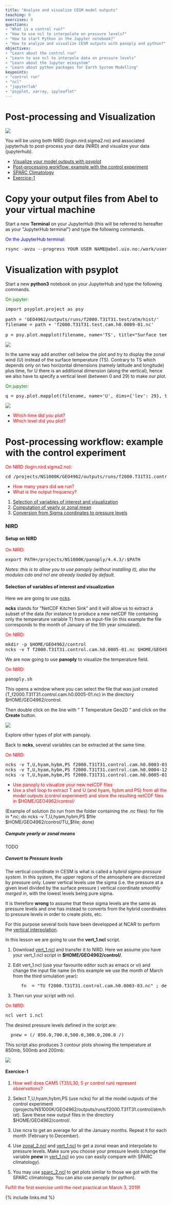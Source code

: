 ```yaml
---
title: "Analyze and visualize CESM model outputs"
teaching: 0
exercises: 0
questions:
- "What is a control run?"
- "How to use ncl to interpolate on pressure levels?"
- "How to start Python in the Jupyter notebook?"
- "How to analyze and visualize CESM outputs with panoply and python?"
objectives:
- "Learn about the control run"
- "Learn to use ncl to interpole data on pressure levels"
- "Learn about the Jupyter ecosystem"
- "Learn about python packages for Earth System Modelling"
keypoints:
- "control run"
- "ncl"
- "jupyterlab"
- "psyplot, xarray, ipyleaflet"
---
```


# Post-processing and Visualization

<img src="../fig/visualization.png">

You will be using both NIRD (login.nird.sigma2.no) and associated jupyterhub to post-process your data (NIRD) and visualize your data (jupyterhub).  

*   [Visualize your model outputs with psyplot](#visualization-with-psyplot)
*   [Post-processing workflow: example with the control experiment](#post-processing-workflow:-example-with-the-control-experiment)
*   [SPARC Climatology](#sparc-climatology)
*   [Exercice-1](#exercice-1)

# Copy your output files from Abel to your virtual machine

Start a new **Terminal** on your JupyterHub (this will be referred to hereafter as your "JupyterHub terminal") and type the following commands.

<font color="blue">On the JupyterHub terminal:</font>

<pre>rsync -avzu --progress YOUR_USER_NAME@abel.uio.no:/work/users/YOUR_USER_NAME/archive/f2000.T31T31.test/ /opt/uio/GEO4962/$USER/f2000.T31T31.test/
</pre>


# Visualization with psyplot

Start a new **python3** notebook on your JupyterHub and type the following commands.

<font color="green">On jupyter:</font>

<pre>import psyplot.project as psy

path = 'GEO4962/outputs/runs/f2000.T31T31.test/atm/hist/'
filename = path + 'f2000.T31T31.test.cam.h0.0009-01.nc'

p = psy.plot.mapplot(filename, name='TS', title="Surface temperature [K]\nF2000_CAM5_T31T31_test-0009-01")
</pre>

<img src="../fig/TS_F2000_CAM5_T31T31_control-0009-01.png">

In the same way add another cell below the plot and try to display the zonal wind (U) instead of the surface temperature (TS).
Contrary to TS which depends only on two horizontal dimensions (namely latitude and longitude) plus time, for U there is an additional dimension (along the vertical), hence we also have to specify a vertical level (between 0 and 29) to make our plot. 

<font color="green">On jupyter:</font>

<pre>q = psy.plot.mapplot(filename, name='U', dims={'lev': 29}, title="Zonal wind [m/s]\nF2000_CAM5_T31T31_test-0009-01")
</pre>


<img src="../fig/U29_F2000_CAM5_T31T31_control-0009-01.png">

-  <font color="red">Which time did you plot?</font>
-  <font color="red">Which level did you plot?</font>

# Post-processing workflow: example with the control experiment

<font color="red">On NIRD (login.nird.sigma2.no):</font>


<pre>cd /projects/NS1000K/GEO4962/outputs/runs/f2000.T31T31.control/atm/hist
</pre>

-  <font color="red">How many years did we run?</font>
-  <font color="red">What is the output frequency?</font>



1.  [Selection of variables of interest and visualization](#Selection-of-variables-of-interest-and-visualization)
2.  [Computation of yearly or zonal mean](#Computation-of-yearly-or-zonal-means)
3.  [Conversion from Sigma coordinates to pressure levels](#Conversion-from-Sigma-coordinates-to-pressure-levels)

### **NIRD**

#### Setup on NIRD

<font color="red">On NIRD:</font>

<pre>export PATH=/projects/NS1000K/panoply/4.4.3/:$PATH
</pre>

*Notes: this is to allow you to use panoply (without installing it), also the modules cdo and ncl are already loaded by default.*


#### Selection of variables of interest and visualization

Here we are going to use [ncks](http://nco.sourceforge.net/nco.html#ncks-netCDF-Kitchen-Sink).

**ncks** stands for "NetCDF Kitchen Sink" and it will allow us to extract a subset of the data (for instance to produce a new netCDF file containing only the temperature variable T) from an input-file (in this example the file corresponds to the month of January of the 5th year simulated).

<font color="red">On NIRD:</font>

<pre>mkdir -p $HOME/GEO4962/control
ncks -v T f2000.T31T31.control.cam.h0.0005-01.nc $HOME/GEO4962/control/T_f2000.T31T31.control.cam.h0.0005-01.nc
</pre>

We are now going to use **panoply** to visualize the temperature field.

<font color="red">On NIRD:</font>

<pre>panoply.sh</pre>

This opens a window where you can select the file that was just created (T_f2000.T31T31.control.cam.h0.0005-01.nc) in the directory $HOME/GEO4962/control. 

Then double click on the line with "   T       Temperature       Geo2D   " and click on the **Create** button.

<img src="../fig/panoply.png">

Explore other types of plot with panoply.

Back to **ncks**, several variables can be extracted at the same time.

<font color="red">On NIRD:</font>

<pre>
ncks -v T,U,hyam,hybm,PS f2000.T31T31.control.cam.h0.0003-03.nc $HOME/GEO4962/control/TU_f2000.T31T31.control.cam.h0.0003-03.nc
ncks -v T,U,hyam,hybm,PS f2000.T31T31.control.cam.h0.0004-12.nc $HOME/GEO4962/control/TU_f2000.T31T31.control.cam.h0.0004-12.nc
ncks -v T,U,hyam,hybm,PS f2000.T31T31.control.cam.h0.0005-01.nc $HOME/GEO4962/control/TU_f2000.T31T31.control.cam.h0.0005-01.nc
</pre>

-  <font color="red">Use panoply to visualize your new netCDF files</font>
-  <font color="red">Use a shell loop to extract T and U (and hyam, hybm and PS) from all the model outputs (control experiment) and store the resulting netCDF files in $HOME/GEO4962/control/</font>

(Example of solution (to run from the folder containing the .nc files): for file in *.nc; do ncks -v T,U,hyam,hybm,PS $file $HOME/GEO4962/control/TU_$file; done)


##### Compute yearly or zonal means

TODO


##### Convert to Pressure levels

The vertical coordinate in CESM is what is called a *hybrid sigma-pressure system*. In this system, the upper regions of the atmosphere are discretized by pressure only. Lower vertical levels use the sigma (i.e. the pressure at a given level divided by the surface pressure ) vertical coordinate *smoothly merged in*, with the lowest levels being pure sigma.

It is therefore **wrong** to assume that these sigma levels are the same as pressure levels and one has instead to converts from the hybrid coordinates to pressure levels in order to create plots, etc. 

For this purpose several tools have been developped at NCAR to perform the [vertical interpolation](http://www.ncl.ucar.edu/Applications/vert_interp.shtml).

In this lesson we are going to use the **vert_1.ncl** script.

1.  Download [vert_1.ncl](http://www.ncl.ucar.edu/Applications/Scripts/vert_1.ncl) and transfer it to NIRD. Here we assume you have your vert_1.ncl script in **$HOME/GEO4962/control/**.

2.  Edit vert_1.ncl (use your favourite editor such as emacs or vi) and change the input file name (in this example we use the month of March from the third simulation year):

    <pre>   fn  = "TU_f2000.T31T31.control.cam.h0.0003-03.nc" ; define filename
    </pre>

3.  Then run your script with ncl.

<font color="red">On NIRD:</font>

<pre>
ncl vert_1.ncl
</pre>

The desired pressure levels defined in the script are:

<pre>  pnew = (/ 850.0,700.0,500.0,300.0,200.0 /)        
</pre>

This script also produces 3 contour plots showing the temperature at 850mb, 500mb and 200mb:

<img src="../fig/T850-500-200.png">

#### Exercice-1

1.  <font color="red">How well does CAM5 (T31/L30, 5 yr control run) represent observations?</font>

1.  Select T,U,hyam,hybm,PS (use ncks) for all the model outputs of the control experiment (/projects/NS1000K/GEO4962/outputs/runs/f2000.T31T31.control/atm/hist). Save these new output files in the directory $HOME/GEO4962/control/.
2.  Use ncra to get an average for all the January months. Repeat it for each month (February to December).
3.  Use [zonal_2.ncl](http://www.ncl.ucar.edu/Applications/Scripts/zonal_2.ncl) and [vert_1.ncl](http://www.ncl.ucar.edu/Applications/Scripts/vert_1.ncl) to get a zonal mean and interpolate to pressure levels. Make sure you choose your pressure levels (change the variable **pnew** in [vert_1.ncl](http://www.ncl.ucar.edu/Applications/Scripts/vert_1.ncl) so you can easily compare with SPARC climatology).
4.  You may use [sparc_2.ncl](https://www.ncl.ucar.edu/Applications/Scripts/sparc_2.ncl) to get plots similar to those we got with the SPARC climatology. You can also use panoply (or python).

<font color="red">Fulfill the first exercise until the next practical on March 3, 2019!</font>

{% include links.md %}

